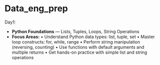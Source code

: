  # Data_eng_prep
Day1:
- **Python Foundations** — Lists, Tuples, Loops, String Operations  
- **Focus Areas:**
	• Understand Python data types: list, tuple, set
	• Master loop constructs: for, while, range
	• Perform string manipulation (reversing, counting)
	• Use functions with default arguments and multiple returns
  • Get hands-on practice with simple list and string operations
